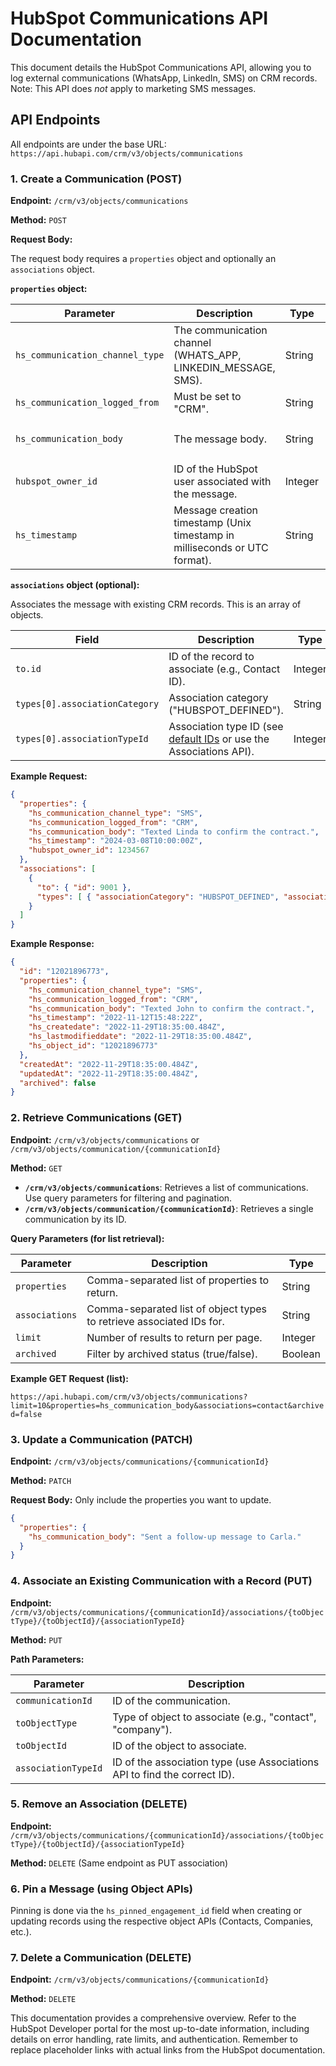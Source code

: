 # HubSpot Communications API Documentation

This document details the HubSpot Communications API, allowing you to log external communications (WhatsApp, LinkedIn, SMS) on CRM records.  Note: This API does *not* apply to marketing SMS messages.

## API Endpoints

All endpoints are under the base URL: `https://api.hubapi.com/crm/v3/objects/communications`


### 1. Create a Communication (POST)

**Endpoint:** `/crm/v3/objects/communications`

**Method:** `POST`

**Request Body:**

The request body requires a `properties` object and optionally an `associations` object.

**`properties` object:**

| Parameter                     | Description                                                                                                | Type     | Example                                          |
|---------------------------------|------------------------------------------------------------------------------------------------------------|----------|-------------------------------------------------|
| `hs_communication_channel_type` | The communication channel (WHATS_APP, LINKEDIN_MESSAGE, SMS).                                           | String   | `"SMS"`                                           |
| `hs_communication_logged_from` | Must be set to "CRM".                                                                                    | String   | `"CRM"`                                           |
| `hs_communication_body`       | The message body.                                                                                          | String   | `"Texted Linda to confirm the contract."`          |
| `hubspot_owner_id`            | ID of the HubSpot user associated with the message.                                                       | Integer  | `1234567`                                       |
| `hs_timestamp`                 | Message creation timestamp (Unix timestamp in milliseconds or UTC format).                               | String   | `"2024-03-08T10:00:00Z"` or `1678326400000` |


**`associations` object (optional):**

Associates the message with existing CRM records.  This is an array of objects.

| Field             | Description                                                                       | Type      | Example                    |
|----------------------|-----------------------------------------------------------------------------------|-----------|-----------------------------|
| `to.id`             | ID of the record to associate (e.g., Contact ID).                              | Integer   | `9001`                       |
| `types[0].associationCategory` | Association category ("HUBSPOT_DEFINED").                                         | String    | `"HUBSPOT_DEFINED"`          |
| `types[0].associationTypeId`  | Association type ID (see [default IDs](placeholder_link_to_default_ids) or use the Associations API). | Integer   | `87` (e.g., contact association) |


**Example Request:**

```json
{
  "properties": {
    "hs_communication_channel_type": "SMS",
    "hs_communication_logged_from": "CRM",
    "hs_communication_body": "Texted Linda to confirm the contract.",
    "hs_timestamp": "2024-03-08T10:00:00Z",
    "hubspot_owner_id": 1234567
  },
  "associations": [
    {
      "to": { "id": 9001 },
      "types": [ { "associationCategory": "HUBSPOT_DEFINED", "associationTypeId": 87 } ]
    }
  ]
}
```

**Example Response:**

```json
{
  "id": "12021896773",
  "properties": {
    "hs_communication_channel_type": "SMS",
    "hs_communication_logged_from": "CRM",
    "hs_communication_body": "Texted John to confirm the contract.",
    "hs_timestamp": "2022-11-12T15:48:22Z",
    "hs_createdate": "2022-11-29T18:35:00.484Z",
    "hs_lastmodifieddate": "2022-11-29T18:35:00.484Z",
    "hs_object_id": "12021896773"
  },
  "createdAt": "2022-11-29T18:35:00.484Z",
  "updatedAt": "2022-11-29T18:35:00.484Z",
  "archived": false
}
```


### 2. Retrieve Communications (GET)

**Endpoint:** `/crm/v3/objects/communications`  or `/crm/v3/objects/communication/{communicationId}`

**Method:** `GET`

* **`/crm/v3/objects/communications`**: Retrieves a list of communications.  Use query parameters for filtering and pagination.
* **`/crm/v3/objects/communication/{communicationId}`**: Retrieves a single communication by its ID.

**Query Parameters (for list retrieval):**

| Parameter    | Description                                                                          | Type     |
|---------------|--------------------------------------------------------------------------------------|----------|
| `properties` | Comma-separated list of properties to return.                                     | String   |
| `associations`| Comma-separated list of object types to retrieve associated IDs for.               | String   |
| `limit`       | Number of results to return per page.                                              | Integer  |
| `archived`    | Filter by archived status (true/false).                                            | Boolean  |


**Example GET Request (list):**

`https://api.hubapi.com/crm/v3/objects/communications?limit=10&properties=hs_communication_body&associations=contact&archived=false`


### 3. Update a Communication (PATCH)

**Endpoint:** `/crm/v3/objects/communications/{communicationId}`

**Method:** `PATCH`

**Request Body:**  Only include the properties you want to update.

```json
{
  "properties": {
    "hs_communication_body": "Sent a follow-up message to Carla."
  }
}
```

### 4. Associate an Existing Communication with a Record (PUT)

**Endpoint:** `/crm/v3/objects/communications/{communicationId}/associations/{toObjectType}/{toObjectId}/{associationTypeId}`

**Method:** `PUT`

**Path Parameters:**

| Parameter        | Description                                                              |
|-------------------|--------------------------------------------------------------------------|
| `communicationId` | ID of the communication.                                                  |
| `toObjectType`   | Type of object to associate (e.g., "contact", "company").                 |
| `toObjectId`     | ID of the object to associate.                                            |
| `associationTypeId` | ID of the association type (use Associations API to find the correct ID). |


### 5. Remove an Association (DELETE)

**Endpoint:** `/crm/v3/objects/communications/{communicationId}/associations/{toObjectType}/{toObjectId}/{associationTypeId}`

**Method:** `DELETE`  (Same endpoint as PUT association)


### 6. Pin a Message (using Object APIs)

Pinning is done via the `hs_pinned_engagement_id` field when creating or updating records using the respective object APIs (Contacts, Companies, etc.).


### 7. Delete a Communication (DELETE)

**Endpoint:** `/crm/v3/objects/communications/{communicationId}`

**Method:** `DELETE`


This documentation provides a comprehensive overview. Refer to the HubSpot Developer portal for the most up-to-date information, including details on error handling, rate limits, and authentication.  Remember to replace placeholder links with actual links from the HubSpot documentation.
